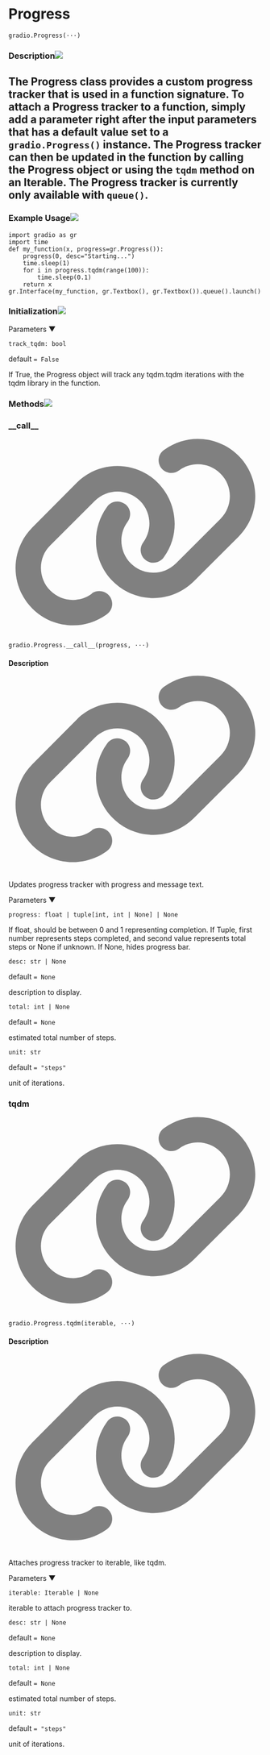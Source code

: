 Progress
========

    gradio.Progress(···)

### Description[![](https://raw.githubusercontent.com/gradio-app/gradio/main/js/_website/src/lib/assets/img/anchor.svg)](#description)

The Progress class provides a custom progress tracker that is used in a function signature. To attach a Progress tracker to a function, simply add a parameter right after the input parameters that has a default value set to a `gradio.Progress()` instance. The Progress tracker can then be updated in the function by calling the Progress object or using the `tqdm` method on an Iterable. The Progress tracker is currently only available with `queue()`.
-------------------------------------------------------------------------------------------------------------------------------------------------------------------------------------------------------------------------------------------------------------------------------------------------------------------------------------------------------------------------------------------------------------------------------------------------------------------

### Example Usage[![](https://raw.githubusercontent.com/gradio-app/gradio/main/js/_website/src/lib/assets/img/anchor.svg)](#example-usage)

    import gradio as gr
    import time
    def my_function(x, progress=gr.Progress()):
        progress(0, desc="Starting...")
        time.sleep(1)
        for i in progress.tqdm(range(100)):
            time.sleep(0.1)
        return x
    gr.Interface(my_function, gr.Textbox(), gr.Textbox()).queue().launch()

### Initialization[![](https://raw.githubusercontent.com/gradio-app/gradio/main/js/_website/src/lib/assets/img/anchor.svg)](#initialization)

Parameters ▼

    track_tqdm: bool

default `= False`

If True, the Progress object will track any tqdm.tqdm iterations with the tqdm library in the function.

### Methods[![](https://raw.githubusercontent.com/gradio-app/gradio/main/js/_website/src/lib/assets/img/anchor.svg)](#methods)

### \_\_call\_\_ [![](data:image/svg+xml,%3csvg%20xmlns='http://www.w3.org/2000/svg'%20fill='%23808080'%20viewBox='0%200%20640%20512'%3e%3c!--!%20Font%20Awesome%20Pro%206.0.0%20by%20@fontawesome%20-%20https://fontawesome.com%20License%20-%20https://fontawesome.com/license%20(Commercial%20License)%20Copyright%202022%20Fonticons,%20Inc.%20--%3e%3cpath%20d='M172.5%20131.1C228.1%2075.51%20320.5%2075.51%20376.1%20131.1C426.1%20181.1%20433.5%20260.8%20392.4%20318.3L391.3%20319.9C381%20334.2%20361%20337.6%20346.7%20327.3C332.3%20317%20328.9%20297%20339.2%20282.7L340.3%20281.1C363.2%20249%20359.6%20205.1%20331.7%20177.2C300.3%20145.8%20249.2%20145.8%20217.7%20177.2L105.5%20289.5C73.99%20320.1%2073.99%20372%20105.5%20403.5C133.3%20431.4%20177.3%20435%20209.3%20412.1L210.9%20410.1C225.3%20400.7%20245.3%20404%20255.5%20418.4C265.8%20432.8%20262.5%20452.8%20248.1%20463.1L246.5%20464.2C188.1%20505.3%20110.2%20498.7%2060.21%20448.8C3.741%20392.3%203.741%20300.7%2060.21%20244.3L172.5%20131.1zM467.5%20380C411%20436.5%20319.5%20436.5%20263%20380C213%20330%20206.5%20251.2%20247.6%20193.7L248.7%20192.1C258.1%20177.8%20278.1%20174.4%20293.3%20184.7C307.7%20194.1%20311.1%20214.1%20300.8%20229.3L299.7%20230.9C276.8%20262.1%20280.4%20306.9%20308.3%20334.8C339.7%20366.2%20390.8%20366.2%20422.3%20334.8L534.5%20222.5C566%20191%20566%20139.1%20534.5%20108.5C506.7%2080.63%20462.7%2076.99%20430.7%2099.9L429.1%20101C414.7%20111.3%20394.7%20107.1%20384.5%2093.58C374.2%2079.2%20377.5%2059.21%20391.9%2048.94L393.5%2047.82C451%206.731%20529.8%2013.25%20579.8%2063.24C636.3%20119.7%20636.3%20211.3%20579.8%20267.7L467.5%20380z'/%3e%3c/svg%3e)](#progress-__call__)

    gradio.Progress.__call__(progress, ···)

#### Description [![](data:image/svg+xml,%3csvg%20xmlns='http://www.w3.org/2000/svg'%20fill='%23808080'%20viewBox='0%200%20640%20512'%3e%3c!--!%20Font%20Awesome%20Pro%206.0.0%20by%20@fontawesome%20-%20https://fontawesome.com%20License%20-%20https://fontawesome.com/license%20(Commercial%20License)%20Copyright%202022%20Fonticons,%20Inc.%20--%3e%3cpath%20d='M172.5%20131.1C228.1%2075.51%20320.5%2075.51%20376.1%20131.1C426.1%20181.1%20433.5%20260.8%20392.4%20318.3L391.3%20319.9C381%20334.2%20361%20337.6%20346.7%20327.3C332.3%20317%20328.9%20297%20339.2%20282.7L340.3%20281.1C363.2%20249%20359.6%20205.1%20331.7%20177.2C300.3%20145.8%20249.2%20145.8%20217.7%20177.2L105.5%20289.5C73.99%20320.1%2073.99%20372%20105.5%20403.5C133.3%20431.4%20177.3%20435%20209.3%20412.1L210.9%20410.1C225.3%20400.7%20245.3%20404%20255.5%20418.4C265.8%20432.8%20262.5%20452.8%20248.1%20463.1L246.5%20464.2C188.1%20505.3%20110.2%20498.7%2060.21%20448.8C3.741%20392.3%203.741%20300.7%2060.21%20244.3L172.5%20131.1zM467.5%20380C411%20436.5%20319.5%20436.5%20263%20380C213%20330%20206.5%20251.2%20247.6%20193.7L248.7%20192.1C258.1%20177.8%20278.1%20174.4%20293.3%20184.7C307.7%20194.1%20311.1%20214.1%20300.8%20229.3L299.7%20230.9C276.8%20262.1%20280.4%20306.9%20308.3%20334.8C339.7%20366.2%20390.8%20366.2%20422.3%20334.8L534.5%20222.5C566%20191%20566%20139.1%20534.5%20108.5C506.7%2080.63%20462.7%2076.99%20430.7%2099.9L429.1%20101C414.7%20111.3%20394.7%20107.1%20384.5%2093.58C374.2%2079.2%20377.5%2059.21%20391.9%2048.94L393.5%2047.82C451%206.731%20529.8%2013.25%20579.8%2063.24C636.3%20119.7%20636.3%20211.3%20579.8%20267.7L467.5%20380z'/%3e%3c/svg%3e)](#__call__-description)

Updates progress tracker with progress and message text.

Parameters ▼

    progress: float | tuple[int, int | None] | None

If float, should be between 0 and 1 representing completion. If Tuple, first number represents steps completed, and second value represents total steps or None if unknown. If None, hides progress bar.

    desc: str | None

default `= None`

description to display.

    total: int | None

default `= None`

estimated total number of steps.

    unit: str

default `= "steps"`

unit of iterations.

### tqdm [![](data:image/svg+xml,%3csvg%20xmlns='http://www.w3.org/2000/svg'%20fill='%23808080'%20viewBox='0%200%20640%20512'%3e%3c!--!%20Font%20Awesome%20Pro%206.0.0%20by%20@fontawesome%20-%20https://fontawesome.com%20License%20-%20https://fontawesome.com/license%20(Commercial%20License)%20Copyright%202022%20Fonticons,%20Inc.%20--%3e%3cpath%20d='M172.5%20131.1C228.1%2075.51%20320.5%2075.51%20376.1%20131.1C426.1%20181.1%20433.5%20260.8%20392.4%20318.3L391.3%20319.9C381%20334.2%20361%20337.6%20346.7%20327.3C332.3%20317%20328.9%20297%20339.2%20282.7L340.3%20281.1C363.2%20249%20359.6%20205.1%20331.7%20177.2C300.3%20145.8%20249.2%20145.8%20217.7%20177.2L105.5%20289.5C73.99%20320.1%2073.99%20372%20105.5%20403.5C133.3%20431.4%20177.3%20435%20209.3%20412.1L210.9%20410.1C225.3%20400.7%20245.3%20404%20255.5%20418.4C265.8%20432.8%20262.5%20452.8%20248.1%20463.1L246.5%20464.2C188.1%20505.3%20110.2%20498.7%2060.21%20448.8C3.741%20392.3%203.741%20300.7%2060.21%20244.3L172.5%20131.1zM467.5%20380C411%20436.5%20319.5%20436.5%20263%20380C213%20330%20206.5%20251.2%20247.6%20193.7L248.7%20192.1C258.1%20177.8%20278.1%20174.4%20293.3%20184.7C307.7%20194.1%20311.1%20214.1%20300.8%20229.3L299.7%20230.9C276.8%20262.1%20280.4%20306.9%20308.3%20334.8C339.7%20366.2%20390.8%20366.2%20422.3%20334.8L534.5%20222.5C566%20191%20566%20139.1%20534.5%20108.5C506.7%2080.63%20462.7%2076.99%20430.7%2099.9L429.1%20101C414.7%20111.3%20394.7%20107.1%20384.5%2093.58C374.2%2079.2%20377.5%2059.21%20391.9%2048.94L393.5%2047.82C451%206.731%20529.8%2013.25%20579.8%2063.24C636.3%20119.7%20636.3%20211.3%20579.8%20267.7L467.5%20380z'/%3e%3c/svg%3e)](#progress-tqdm)

    gradio.Progress.tqdm(iterable, ···)

#### Description [![](data:image/svg+xml,%3csvg%20xmlns='http://www.w3.org/2000/svg'%20fill='%23808080'%20viewBox='0%200%20640%20512'%3e%3c!--!%20Font%20Awesome%20Pro%206.0.0%20by%20@fontawesome%20-%20https://fontawesome.com%20License%20-%20https://fontawesome.com/license%20(Commercial%20License)%20Copyright%202022%20Fonticons,%20Inc.%20--%3e%3cpath%20d='M172.5%20131.1C228.1%2075.51%20320.5%2075.51%20376.1%20131.1C426.1%20181.1%20433.5%20260.8%20392.4%20318.3L391.3%20319.9C381%20334.2%20361%20337.6%20346.7%20327.3C332.3%20317%20328.9%20297%20339.2%20282.7L340.3%20281.1C363.2%20249%20359.6%20205.1%20331.7%20177.2C300.3%20145.8%20249.2%20145.8%20217.7%20177.2L105.5%20289.5C73.99%20320.1%2073.99%20372%20105.5%20403.5C133.3%20431.4%20177.3%20435%20209.3%20412.1L210.9%20410.1C225.3%20400.7%20245.3%20404%20255.5%20418.4C265.8%20432.8%20262.5%20452.8%20248.1%20463.1L246.5%20464.2C188.1%20505.3%20110.2%20498.7%2060.21%20448.8C3.741%20392.3%203.741%20300.7%2060.21%20244.3L172.5%20131.1zM467.5%20380C411%20436.5%20319.5%20436.5%20263%20380C213%20330%20206.5%20251.2%20247.6%20193.7L248.7%20192.1C258.1%20177.8%20278.1%20174.4%20293.3%20184.7C307.7%20194.1%20311.1%20214.1%20300.8%20229.3L299.7%20230.9C276.8%20262.1%20280.4%20306.9%20308.3%20334.8C339.7%20366.2%20390.8%20366.2%20422.3%20334.8L534.5%20222.5C566%20191%20566%20139.1%20534.5%20108.5C506.7%2080.63%20462.7%2076.99%20430.7%2099.9L429.1%20101C414.7%20111.3%20394.7%20107.1%20384.5%2093.58C374.2%2079.2%20377.5%2059.21%20391.9%2048.94L393.5%2047.82C451%206.731%20529.8%2013.25%20579.8%2063.24C636.3%20119.7%20636.3%20211.3%20579.8%20267.7L467.5%20380z'/%3e%3c/svg%3e)](#tqdm-description)

Attaches progress tracker to iterable, like tqdm.

Parameters ▼

    iterable: Iterable | None

iterable to attach progress tracker to.

    desc: str | None

default `= None`

description to display.

    total: int | None

default `= None`

estimated total number of steps.

    unit: str

default `= "steps"`

unit of iterations.